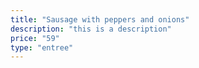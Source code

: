 ```yaml
---
title: "Sausage with peppers and onions"
description: "this is a description"
price: "59"
type: "entree"
---
```

